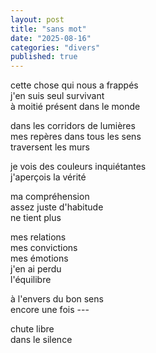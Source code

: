 ```yaml
---
layout: post
title: "sans mot"
date: "2025-08-16"
categories: "divers"
published: true
---
```


cette chose qui nous a frappés  
j'en suis seul survivant  
à moitié présent dans le monde  

dans les corridors de lumières  
mes repères dans tous les sens  
traversent les murs  

je vois des couleurs inquiétantes  
j'aperçois la vérité  

ma compréhension  
assez juste d'habitude  
ne tient plus  

mes relations  
mes convictions  
mes émotions  
j'en ai perdu  
l'équilibre  

à l'envers du bon sens  
encore une fois ---  

chute libre  
dans le silence  
